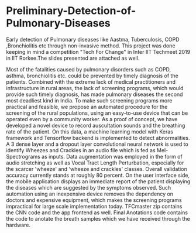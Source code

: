 # Preliminary-Detection-of-Pulmonary-Diseases
Early detection of Pulmonary diseases like Aastma, Tuberculosis, COPD ,Bronchiolitis etc through non-invasive method.
This project was done keeping in mind a competition "Tech For Change" in Inter IIT Techmeet 2019 in IIT Rorkee.The slides presented are attached as well. 
 
Most of the fatalities caused by pulmonary disorders such as COPD, asthma, bronchiolitis etc. could be prevented by timely diagnosis of the patients. Combined with the extreme lack of medical practitioners and infrastructure in rural areas, the lack of screening programs, which would provide such timely diagnosis, has made pulmonary diseases the second most deadliest kind in India. To make such screening programs more practical and feasible, we propose an automated procedure for the screening of the rural populations, using an easy-to-use device that can be operated even by a community worker. As a proof of concept, we have developed a novel device to record auscultation sounds and the breathing rate of the patient. On this data, a machine learning model with Keras framework and Tensorflow backend is implemented to detect abnormalities. A 3 dense layer and a dropout layer convolutional neural network is used to identify Wheezes and Crackles in an audio file which is fed as Mel-Spectrograms as inputs.
Data augmentation was employed in the form of audio stretching as well as Vocal Tract Length Perturbation, especially for the scarcer 'wheeze' and 'wheeze and crackles' classes. Overall validation accuracy currently stands at roughly 80 percent. On the user interface side, the mobile application  displays an immediate report of the patient displaying the diseases which are suggested by the symptoms observed.
Such automation using an inexpensive device removes the dependency on doctors and expensive equipment, which makes the screening programs impractical for large scale implementation today.
TFCmaster zip contains the CNN code and the app frontend as well. Final Anotations code contains the code to anotate the breath samples which we have received through the hardware.
 
